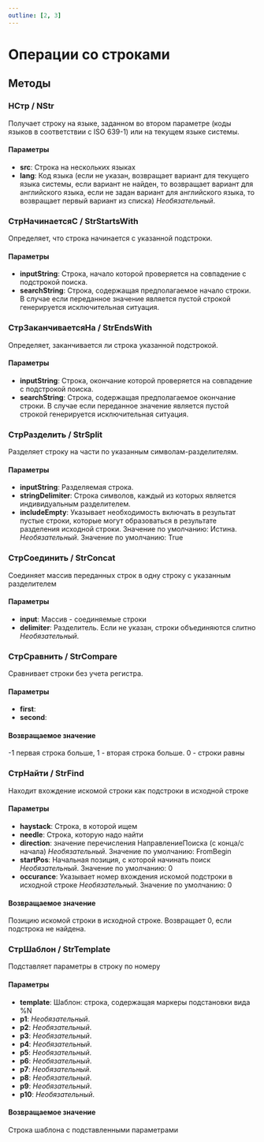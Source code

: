 ```yaml
---
outline: [2, 3]
---
```


# Операции со строками


## Методы


### НСтр / NStr


Получает строку на языке, заданном во втором параметре (коды языков в соответствии с  ISO 639-1)
или на текущем языке системы.


#### Параметры

* **src**: Строка на нескольких языках
* **lang**: Код языка (если не указан, возвращает вариант для текущего языка системы, 
            если вариант не найден, то возвращает вариант для английского языка, если не задан вариант для английского языка,
            то возвращает первый вариант из списка) *Необязательный*. 

### СтрНачинаетсяС / StrStartsWith


Определяет, что строка начинается с указанной подстроки.


#### Параметры

* **inputString**: Строка, начало которой проверяется на совпадение с подстрокой поиска.
* **searchString**: Строка, содержащая предполагаемое начало строки. В случае если переданное значение является пустой строкой генерируется исключительная ситуация.

### СтрЗаканчиваетсяНа / StrEndsWith


Определяет, заканчивается ли строка указанной подстрокой.


#### Параметры

* **inputString**: Строка, окончание которой проверяется на совпадение с подстрокой поиска.
* **searchString**: Строка, содержащая предполагаемое окончание строки. В случае если переданное значение является пустой строкой генерируется исключительная ситуация.

### СтрРазделить / StrSplit


Разделяет строку на части по указанным символам-разделителям.


#### Параметры

* **inputString**: Разделяемая строка.
* **stringDelimiter**: Строка символов, каждый из которых является индивидуальным разделителем.
* **includeEmpty**: Указывает необходимость включать в результат пустые строки, которые могут образоваться в результате разделения исходной строки. Значение по умолчанию: Истина.  *Необязательный*. Значение по умолчанию: True

### СтрСоединить / StrConcat


Соединяет массив переданных строк в одну строку с указанным разделителем


#### Параметры

* **input**: Массив - соединяемые строки
* **delimiter**: Разделитель. Если не указан, строки объединяются слитно *Необязательный*. 

### СтрСравнить / StrCompare


Сравнивает строки без учета регистра.


#### Параметры

* **first**: 
* **second**: 

#### Возвращаемое значение


-1 первая строка больше, 1 - вторая строка больше. 0 - строки равны


### СтрНайти / StrFind


Находит вхождение искомой строки как подстроки в исходной строке


#### Параметры

* **haystack**: Строка, в которой ищем
* **needle**: Строка, которую надо найти
* **direction**: значение перечисления НаправлениеПоиска (с конца/с начала) *Необязательный*. Значение по умолчанию: FromBegin
* **startPos**: Начальная позиция, с которой начинать поиск *Необязательный*. Значение по умолчанию: 0
* **occurance**: Указывает номер вхождения искомой подстроки в исходной строке *Необязательный*. Значение по умолчанию: 0

#### Возвращаемое значение


Позицию искомой строки в исходной строке. Возвращает 0, если подстрока не найдена.


### СтрШаблон / StrTemplate


Подставляет параметры в строку по номеру


#### Параметры

* **template**: Шаблон: строка, содержащая маркеры подстановки вида %N
* **p1**:  *Необязательный*. 
* **p2**:  *Необязательный*. 
* **p3**:  *Необязательный*. 
* **p4**:  *Необязательный*. 
* **p5**:  *Необязательный*. 
* **p6**:  *Необязательный*. 
* **p7**:  *Необязательный*. 
* **p8**:  *Необязательный*. 
* **p9**:  *Необязательный*. 
* **p10**:  *Необязательный*. 

#### Возвращаемое значение


Строка шаблона с подставленными параметрами

